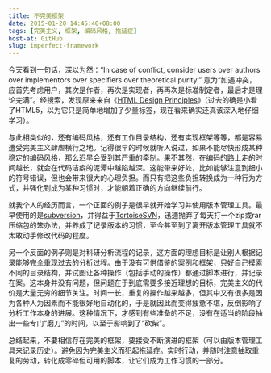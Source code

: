 ```yaml
---
title: 不完美框架
date: 2015-01-20 14:45:40+08:00
tags: [完美主义, 框架, 编码风格, 拖延症]
host-at: GitHub
slug: imperfect-framework
---
```

今天看到一句话，深以为然：“In case of conflict, consider users over authors over implementors over specifiers over theoretical purity.” 意为“如遇冲突，应首先考虑用户，其次是作者，再次是实现者，再再次是标准制定者，最后才是理论完满”。经搜索，发现原来来自《[HTML Design Principles]》（过去的确是小看了HTML5，以为它只是简单地增加了少量标签，现在看来确实还真该深入地仔细学习）。

与此相类似的，还有编码风格，还有工作目录结构，还有实现框架等等，都是容易遭受完美主义肆虐横行之地。记得很早的时候就听人说过，如果不能尽快形成某种稳定的编码风格，那么迟早会受到其严重的牵制。果不其然，在编码的路上走的时间越长，就会在代码洁癖的泥潭中越陷越深。这能带来好处，比如能够注意到细小的符号错误，但也会带来很大的心理负担。而只有把这些负担转换成为一种行为方式，并强化到成为某种习惯时，才能朝着正确的方向继续前行。

就我个人的经历而言，一个正面的例子是很早就开始学习并使用版本管理工具。最早使用的是[subversion]，并得益于[TortoiseSVN]，迅速抛弃了每天打一个zip或rar压缩包的笨办法，并养成了记录版本的习惯，至今甚至到了离开版本管理工具就不太敢动手修改代码的程度。

另一个反面的例子则是对科研分析流程的记录，这方面的理想目标是让别人根据记录能够完全重现过去的分析过程。由于没有可供借鉴的案例和框架，只好自己摸索不同的目录结构，并试图让各种操作（包括手动的操作）都通过脚本进行，并记录在案。这本身并没有问题，但问题在于到底需要多接近理想的目标，完美主义的代价是大量无穷的细节关注。时间一长，重复的操作越来越多，但其中又有很多是因为各种人为因素而不能很好地自动化的，于是就因此而变得疲惫不堪，反倒影响了分析工作本身的进展。这种情况下，才感到有些准备的不足，没有在适当的阶段抽出一些专门“磨刀”的时间，以至于影响到了“砍柴”。

总结起来，不要相信存在完美的框架，要接受不断演进的框架（可以由版本管理工具来记录历史）。避免因为完美主义而犯起拖延症。实时行动，并随时注意抽取重复的劳动，转化成零碎但可用的脚本，让它们成为工作习惯的一部分。

[HTML Design Principles]: http://www.w3.org/TR/html-design-principles/
[subversion]: http://subversion.apache.org/
[TortoiseSVN]: http://tortoisesvn.net/
